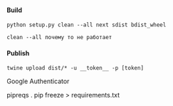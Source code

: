 #### Build

```
python setup.py clean --all next sdist bdist_wheel

clean --all почему то не работает
```

#### Publish

```
twine upload dist/* -u __token__ -p [token]                                                                                                        
```

Google Authenticator


pipreqs . 
pip freeze > requirements.txt     